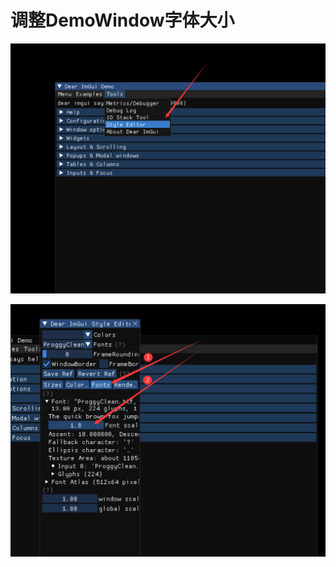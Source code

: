# 调整DemoWindow字体大小

![image-20231122102533574](./assets/image-20231122102533574.png)

![image-20231122102555221](./assets/image-20231122102555221.png)